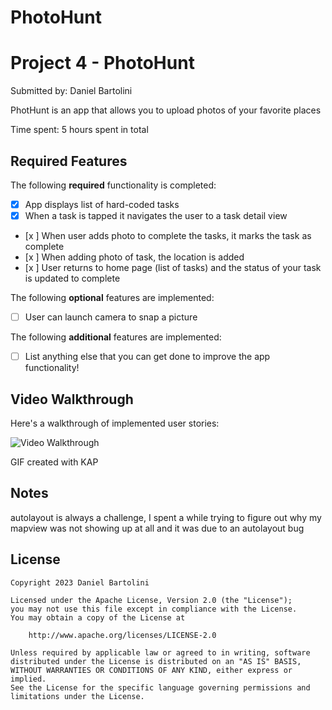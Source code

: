 # PhotoHunt

# Project 4 - PhotoHunt

Submitted by: Daniel Bartolini

PhotHunt is an app that allows you to upload photos of your favorite places 

Time spent: 5 hours spent in total

## Required Features

The following **required** functionality is completed:

- [x] App displays list of hard-coded tasks
- [x] When a task is tapped it navigates the user to a task detail view
- [x ] When user adds photo to complete the tasks, it marks the task as complete
- [x ] When adding photo of task, the location is added
- [x ] User returns to home page (list of tasks) and the status of your task is updated to complete
 
The following **optional** features are implemented:

- [ ] User can launch camera to snap a picture	

The following **additional** features are implemented:

- [ ] List anything else that you can get done to improve the app functionality!

## Video Walkthrough

Here's a walkthrough of implemented user stories:

<img src='https://github.com/dannybartolini/PhotoHunt/blob/main/photHunt.gif' title='Video Walkthrough' width='' alt='Video Walkthrough' />

<!-- Replace this with whatever GIF tool you used! -->
GIF created with KAP
<!-- Recommended tools:
[Kap](https://getkap.co/) for macOS
[ScreenToGif](https://www.screentogif.com/) for Windows
[peek](https://github.com/phw/peek) for Linux. -->

## Notes

autolayout is always a challenge, I spent a while trying to figure out why my mapview was not showing up at all and it was due to an autolayout bug

## License

    Copyright 2023 Daniel Bartolini

    Licensed under the Apache License, Version 2.0 (the "License");
    you may not use this file except in compliance with the License.
    You may obtain a copy of the License at

        http://www.apache.org/licenses/LICENSE-2.0

    Unless required by applicable law or agreed to in writing, software
    distributed under the License is distributed on an "AS IS" BASIS,
    WITHOUT WARRANTIES OR CONDITIONS OF ANY KIND, either express or implied.
    See the License for the specific language governing permissions and
    limitations under the License.
